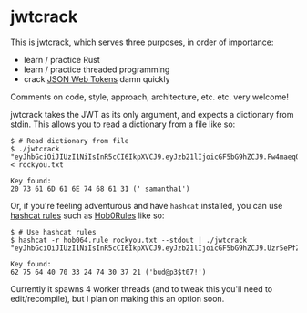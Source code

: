 # jwtcrack

This is jwtcrack, which serves three purposes, in order of importance:

- learn / practice Rust
- learn / practice threaded programming
- crack [JSON Web Tokens](https://tools.ietf.org/html/rfc7519) damn quickly

Comments on code, style, approach, architecture, etc. etc. very welcome!

jwtcrack takes the JWT as its only argument, and expects a dictionary from stdin.  This allows you to read a dictionary from a file like so:
```
$ # Read dictionary from file
$ ./jwtcrack "eyJhbGciOiJIUzI1NiIsInR5cCI6IkpXVCJ9.eyJzb21lIjoicGF5bG9hZCJ9.Fw4maeqOtL8pPwiI2_VzYBo4JQ91P1Ow3X3hNqx2wPg" < rockyou.txt

Key found:
20 73 61 6D 61 6E 74 68 61 31 (' samantha1')
```

Or, if you're feeling adventurous and have `hashcat` installed, you can use [hashcat rules](https://hashcat.net/wiki/doku.php?id=rule_based_attack) such as [Hob0Rules](https://github.com/praetorian-inc/Hob0Rules) like so:
```
$ # Use hashcat rules
$ hashcat -r hob064.rule rockyou.txt --stdout | ./jwtcrack "eyJhbGciOiJIUzI1NiIsInR5cCI6IkpXVCJ9.eyJzb21lIjoicGF5bG9hZCJ9.Uzr5ePfZFgmvhMFYJ9WAYISmGLj7JE7SWO43OrfmcZM"

Key found:
62 75 64 40 70 33 24 74 30 37 21 ('bud@p3$t07!')
```

Currently it spawns 4 worker threads (and to tweak this you'll need to edit/recompile), but I plan on making this an option soon.

